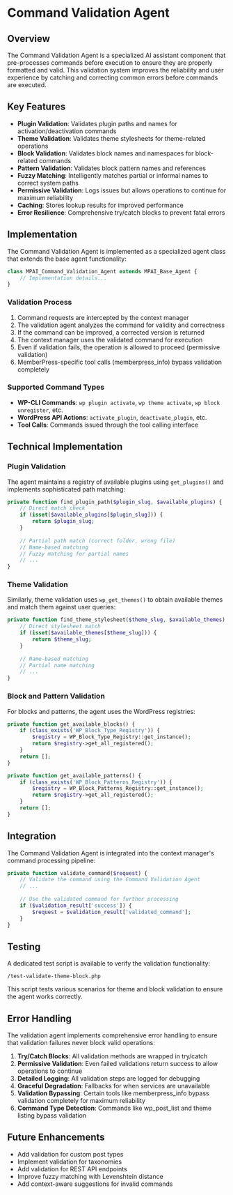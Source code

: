 # Command Validation Agent

## Overview

The Command Validation Agent is a specialized AI assistant component that pre-processes commands before execution to ensure they are properly formatted and valid. This validation system improves the reliability and user experience by catching and correcting common errors before commands are executed.

## Key Features

- **Plugin Validation**: Validates plugin paths and names for activation/deactivation commands
- **Theme Validation**: Validates theme stylesheets for theme-related operations
- **Block Validation**: Validates block names and namespaces for block-related commands
- **Pattern Validation**: Validates block pattern names and references
- **Fuzzy Matching**: Intelligently matches partial or informal names to correct system paths
- **Permissive Validation**: Logs issues but allows operations to continue for maximum reliability
- **Caching**: Stores lookup results for improved performance
- **Error Resilience**: Comprehensive try/catch blocks to prevent fatal errors

## Implementation

The Command Validation Agent is implemented as a specialized agent class that extends the base agent functionality:

```php
class MPAI_Command_Validation_Agent extends MPAI_Base_Agent {
    // Implementation details...
}
```

### Validation Process

1. Command requests are intercepted by the context manager
2. The validation agent analyzes the command for validity and correctness
3. If the command can be improved, a corrected version is returned
4. The context manager uses the validated command for execution
5. Even if validation fails, the operation is allowed to proceed (permissive validation)
6. MemberPress-specific tool calls (memberpress_info) bypass validation completely

### Supported Command Types

- **WP-CLI Commands**: `wp plugin activate`, `wp theme activate`, `wp block unregister`, etc.
- **WordPress API Actions**: `activate_plugin`, `deactivate_plugin`, etc.
- **Tool Calls**: Commands issued through the tool calling interface

## Technical Implementation

### Plugin Validation

The agent maintains a registry of available plugins using `get_plugins()` and implements sophisticated path matching:

```php
private function find_plugin_path($plugin_slug, $available_plugins) {
    // Direct match check
    if (isset($available_plugins[$plugin_slug])) {
        return $plugin_slug;
    }
    
    // Partial path match (correct folder, wrong file)
    // Name-based matching
    // Fuzzy matching for partial names
    // ...
}
```

### Theme Validation

Similarly, theme validation uses `wp_get_themes()` to obtain available themes and match them against user queries:

```php
private function find_theme_stylesheet($theme_slug, $available_themes) {
    // Direct stylesheet match
    if (isset($available_themes[$theme_slug])) {
        return $theme_slug;
    }
    
    // Name-based matching
    // Partial name matching
    // ...
}
```

### Block and Pattern Validation

For blocks and patterns, the agent uses the WordPress registries:

```php
private function get_available_blocks() {
    if (class_exists('WP_Block_Type_Registry')) {
        $registry = WP_Block_Type_Registry::get_instance();
        return $registry->get_all_registered();
    }
    return [];
}

private function get_available_patterns() {
    if (class_exists('WP_Block_Patterns_Registry')) {
        $registry = WP_Block_Patterns_Registry::get_instance();
        return $registry->get_all_registered();
    }
    return [];
}
```

## Integration

The Command Validation Agent is integrated into the context manager's command processing pipeline:

```php
private function validate_command($request) {
    // Validate the command using the Command Validation Agent
    // ...
    
    // Use the validated command for further processing
    if ($validation_result['success']) {
        $request = $validation_result['validated_command'];
    }
}
```

## Testing

A dedicated test script is available to verify the validation functionality:

```
/test-validate-theme-block.php
```

This script tests various scenarios for theme and block validation to ensure the agent works correctly.

## Error Handling

The validation agent implements comprehensive error handling to ensure that validation failures never block valid operations:

1. **Try/Catch Blocks**: All validation methods are wrapped in try/catch
2. **Permissive Validation**: Even failed validations return success to allow operations to continue
3. **Detailed Logging**: All validation steps are logged for debugging
4. **Graceful Degradation**: Fallbacks for when services are unavailable
5. **Validation Bypassing**: Certain tools like memberpress_info bypass validation completely for maximum reliability
6. **Command Type Detection**: Commands like wp_post_list and theme listing bypass validation

## Future Enhancements

- Add validation for custom post types
- Implement validation for taxonomies
- Add validation for REST API endpoints
- Improve fuzzy matching with Levenshtein distance
- Add context-aware suggestions for invalid commands